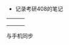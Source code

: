 - 记录考研408的笔记

|     |     |     |
| --- | --- | --- |
|     |     |     |
|     |     |     |
|     |     |     |

与手机同步